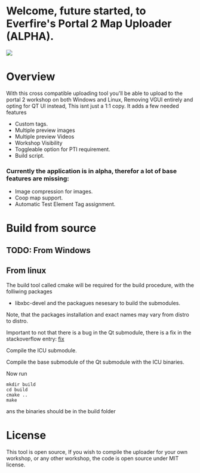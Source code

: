 # Welcome, future started, to Everfire's Portal 2 Map Uploader (ALPHA).

![](https://media.discordapp.net/attachments/645794660522000394/936721993359843388/P2_Publisher_Icon2.png)

# Overview
With this cross compatible uploading tool you'll be able to upload to the portal 2 workshop on both Windows and Linux, Removing VGUI entirely and opting for QT UI instead, This isnt  just a 1:1 copy. It adds a few needed features

- Custom tags.
- Multiple preview images
- Multiple preview Videos
- Workshop Visibility
- Toggleable option for PTI requirement.
- Build script.

### Currently the application is in alpha, therefor a lot of base features are missing:
- Image compression for images.
- Coop map support.
- Automatic Test Element Tag assignment.

# Build from source

## TODO: From Windows

## From linux

The build tool called cmake will be required for the build procedure, with the folliwing packages
   - libxbc-devel
and the packagues nesesary to build the submodules. 

Note, that the packages installation and exact names may vary from distro to distro.

Important to not that there is a bug in the Qt submodule, there is a fix in the stackoverflow entry: [fix](https://stackoverflow.com/questions/52002432/wrong-path-for-qt-mkspecs-when-generating-makefile-for-vtk-under-windows-10)

Compile the ICU submodule.

Compile the base submodule of the Qt submodule with the ICU binaries.

Now run
```
mkdir build
cd build
cmake ..
make
```
ans the binaries should be  in the build folder

# License
This tool is open source, If you wish to compile the uploader for your own workshop, or any other workshop, the code is open source under MIT license.
